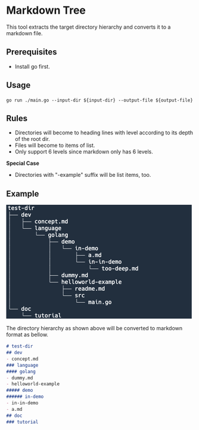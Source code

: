 # Markdown Tree

This tool extracts the  target directory hierarchy and converts it to a markdown file.

## Prerequisites

* Install go first.

## Usage

`go run ./main.go --input-dir ${input-dir} --output-file ${output-file}`

## Rules

* Directories will become to heading lines with level according to its depth of the root dir.
* Files will become to items of list.
* Only support 6 levels since markdown only has 6 levels.

**Special Case**

* Directories with "-example" suffix will be list items, too.

## Example

![image-20220420173553278](images/tree.png)

The directory hierarchy as shown above  will be converted to markdown format as bellow.

 ``` markdown
 # test-dir
 ## dev
 - concept.md
 ### language
 #### golang
 - dummy.md
 - helloworld-example
 ##### demo
 ###### in-demo
 - in-in-demo
 - a.md
 ## doc
 ### tutorial
 ```

